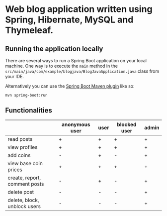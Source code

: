 # Web blog application written using Spring, Hibernate, MySQL and Thymeleaf.


## Running the application locally

There are several ways to run a Spring Boot application on your local machine. One way is to execute the `main` method in the `src/main/java/com/example/blogjava/BlogJavaApplication.java` class from your IDE.

Alternatively you can use the [Spring Boot Maven plugin](https://docs.spring.io/spring-boot/docs/current/reference/html/build-tool-plugins-maven-plugin.html) like so:

```shell
mvn spring-boot:run
```

## Functionalities

|                               | anonymous user | user | blocked user | admin |
|-------------------------------|----------------|------|--------------|-------|
| read posts                    | +              | +    | +            | +     |
| view profiles                 | +              | +    | +            | +     |
| add coins                     | -              | +    | -            | +     |
| view base coin prices         | +              | +    | +            | +     |
| create, report, comment posts | -              | +    | -            | +     |
| delete post                   | -              | -    | -            | +     |
| delete, block, unblock users  | -              | -    | -            | +     |
